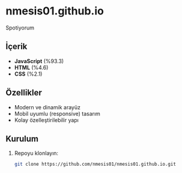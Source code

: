 # nmesis01.github.io

Spotiyorum
## İçerik

- **JavaScript** (%93.3)
- **HTML** (%4.6)
- **CSS** (%2.1)

## Özellikler

- Modern ve dinamik arayüz
- Mobil uyumlu (responsive) tasarım
- Kolay özelleştirilebilir yapı

## Kurulum

1. Repoyu klonlayın:
   ```bash
   git clone https://github.com/nmesis01/nmesis01.github.io.git
